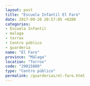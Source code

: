 ```yaml
---
layout: post
title: "Escuela Infantil El Faro"
date: 2017-09-20 20:57:05 +0200
categories:
- Escuela Infantil
- malaga
- torrox
- Centro público
- guarderia
name: "El Faro"
province: "Málaga"
location: "Torrox"
code: "29015880"
type: "Centro público"
permalink: /guarderias/el-faro.html
---
```

